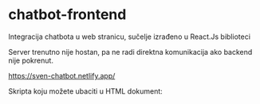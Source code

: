 # chatbot-frontend
Integracija chatbota u web stranicu, sučelje izrađeno u React.Js biblioteci

Server trenutno nije hostan, pa ne radi direktna komunikacija ako backend nije pokrenut.

https://sven-chatbot.netlify.app/

Skripta koju možete ubaciti u HTML dokument: <script type="module" src="https://sven-chatbot.netlify.app/assets/main-djludvut.js"></script>
